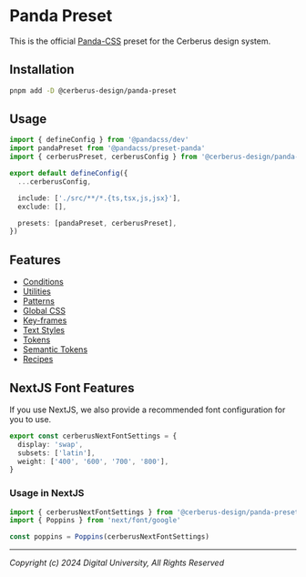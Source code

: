 # Panda Preset

This is the official [Panda-CSS](https://panda-css.com/) preset for the Cerberus design system.

## Installation

```bash
pnpm add -D @cerberus-design/panda-preset
```

## Usage

```typescript
import { defineConfig } from '@pandacss/dev'
import pandaPreset from '@pandacss/preset-panda'
import { cerberusPreset, cerberusConfig } from '@cerberus-design/panda-preset'

export default defineConfig({
  ...cerberusConfig,

  include: ['./src/**/*.{ts,tsx,js,jsx}'],
  exclude: [],

  presets: [pandaPreset, cerberusPreset],
})
```

## Features

- [Conditions]('./src/conditions.ts')
- [Utilities]('./src/utilities.ts')
- [Patterns](./src/patterns.ts)
- [Global CSS](./src/globalCss.ts)
- [Key-frames](./src/theme/keyframes.ts)
- [Text Styles](./src/theme/textStyles.ts)
- [Tokens](./src/theme/tokens.ts)
- [Semantic Tokens](./src/theme/semanticTokens/index.ts)
- [Recipes](./src/recipes/index.ts)

## NextJS Font Features

If you use NextJS, we also provide a recommended font configuration for you to use.

```typescript
export const cerberusNextFontSettings = {
  display: 'swap',
  subsets: ['latin'],
  weight: ['400', '600', '700', '800'],
}
```

### Usage in NextJS

```typescript
import { cerberusNextFontSettings } from '@cerberus-design/panda-preset'
import { Poppins } from 'next/font/google'

const poppins = Poppins(cerberusNextFontSettings)
```

---

_Copyright (c) 2024 Digital University, All Rights Reserved_
